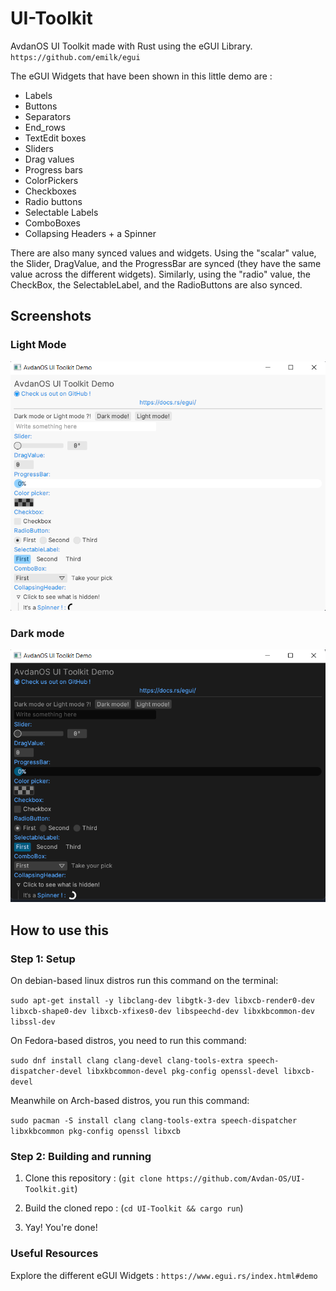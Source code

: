 # UI-Toolkit

AvdanOS UI Toolkit made with Rust using the eGUI Library.
`https://github.com/emilk/egui`

The eGUI Widgets that have been shown in this little demo are :

- Labels
- Buttons
- Separators
- End_rows
- TextEdit boxes
- Sliders
- Drag values
- Progress bars
- ColorPickers
- Checkboxes
- Radio buttons
- Selectable Labels
- ComboBoxes
- Collapsing Headers + a Spinner

There are also many synced values and widgets. Using the "scalar" value, the Slider, DragValue, and the ProgressBar are synced (they have the same value across the different widgets). Similarly, using the "radio" value, the CheckBox, the SelectableLabel, and the RadioButtons are also synced.

## Screenshots

### Light Mode

![Screenshot1](screenshots/avdanOS_UIToolkit_Demo_screenshot_lightmode.png)

### Dark mode

![Screenshot1](screenshots/avdanOS_UIToolkit_Demo_screenshot_darkmode.png)

## How to use this

### Step 1: Setup

On debian-based linux distros run this command on the terminal:

```sudo apt-get install -y libclang-dev libgtk-3-dev libxcb-render0-dev libxcb-shape0-dev libxcb-xfixes0-dev libspeechd-dev libxkbcommon-dev libssl-dev```

On Fedora-based distros, you need to run this command:

```sudo dnf install clang clang-devel clang-tools-extra speech-dispatcher-devel libxkbcommon-devel pkg-config openssl-devel libxcb-devel```

Meanwhile on Arch-based distros, you run this command:

```sudo pacman -S install clang clang-tools-extra speech-dispatcher libxkbcommon pkg-config openssl libxcb```

### Step 2: Building and running

1. Clone this repository : (`git clone https://github.com/Avdan-OS/UI-Toolkit.git`)

2. Build the cloned repo : (`cd UI-Toolkit && cargo run`)

3. Yay! You're done!

### Useful Resources

Explore the different eGUI Widgets : `https://www.egui.rs/index.html#demo`
